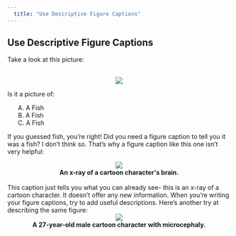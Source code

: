 ```yaml
---
  title: "Use Descriptive Figure Captions"
---
```


## Use Descriptive Figure Captions


Take a look at this picture:
<br><br>
<center>
<img src="{{site.baseurl}}/img/fish.png">
</center>

Is it a picture of:

<ul style="list-style-type:none">
<li>A. A Fish</li>
<li>B. A Fish</li>
<li>C. A Fish</li>
</ul>


If you guessed fish, you’re right!  Did you need a figure caption to tell you it was a fish? I don’t think so. That’s why a figure caption like this one isn’t very helpful:
<br>
<center>
<img src="{{site.baseurl}}/img/homer.png"><br>
<b>An x-ray of a cartoon character's brain.</b>
</center>
<br>
This caption just tells you what you can already see- this is an x-ray of a cartoon character. It doesn’t offer any new information. When you’re writing your figure captions, try to add useful descriptions. Here’s another try at describing the same figure:
<br>
<center>
<img src="{{site.baseurl}}/img/homer.png"><br>
<b>A 27-year-old male cartoon character with microcephaly.</b>
</center>
